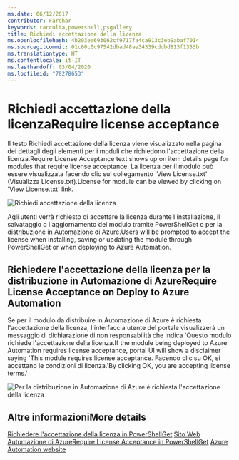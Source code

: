 ```yaml
---
ms.date: 06/12/2017
contributor: Farehar
keywords: raccolta,powershell,psgallery
title: Richiedi accettazione della licenza
ms.openlocfilehash: 4b293ea693062cf9717fa4ca913c3eb9abaf7014
ms.sourcegitcommit: 01c60c0c97542dbad48ae34339cddbd813f1353b
ms.translationtype: HT
ms.contentlocale: it-IT
ms.lasthandoff: 03/04/2020
ms.locfileid: "78278653"
---
```

# <a name="require-license-acceptance"></a><span data-ttu-id="0bc5f-103">Richiedi accettazione della licenza</span><span class="sxs-lookup"><span data-stu-id="0bc5f-103">Require license acceptance</span></span>

<span data-ttu-id="0bc5f-104">Il testo Richiedi accettazione della licenza viene visualizzato nella pagina dei dettagli degli elementi per i moduli che richiedono l'accettazione della licenza.</span><span class="sxs-lookup"><span data-stu-id="0bc5f-104">Require License Acceptance text shows up on item details page for modules that require license acceptance.</span></span> <span data-ttu-id="0bc5f-105">La licenza per il modulo può essere visualizzata facendo clic sul collegamento 'View License.txt' (Visualizza License.txt).</span><span class="sxs-lookup"><span data-stu-id="0bc5f-105">License for module can be viewed by clicking on 'View License.txt' link.</span></span>

![Richiedi accettazione della licenza](media/packages-that-require-license-acceptance/RequireLicenseAcceptance.png)

<span data-ttu-id="0bc5f-107">Agli utenti verrà richiesto di accettare la licenza durante l'installazione, il salvataggio o l'aggiornamento del modulo tramite PowerShellGet o per la distribuzione in Automazione di Azure.</span><span class="sxs-lookup"><span data-stu-id="0bc5f-107">Users will be prompted to accept the license when installing, saving or updating the module through PowerShellGet or when deploying to Azure Automation.</span></span>

## <a name="require-license-acceptance-on-deploy-to-azure-automation"></a><span data-ttu-id="0bc5f-108">Richiedere l'accettazione della licenza per la distribuzione in Automazione di Azure</span><span class="sxs-lookup"><span data-stu-id="0bc5f-108">Require License Acceptance on Deploy to Azure Automation</span></span>

<span data-ttu-id="0bc5f-109">Se per il modulo da distribuire in Automazione di Azure è richiesta l'accettazione della licenza, l'interfaccia utente del portale visualizzerà un messaggio di dichiarazione di non responsabilità che indica 'Questo modulo richiede l'accettazione della licenza.</span><span class="sxs-lookup"><span data-stu-id="0bc5f-109">If the module being deployed to Azure Automation requires license acceptance, portal UI will show a disclaimer saying 'This module requires license acceptance.</span></span> <span data-ttu-id="0bc5f-110">Facendo clic su OK, si accettano le condizioni di licenza.'</span><span class="sxs-lookup"><span data-stu-id="0bc5f-110">By clicking OK, you are accepting license terms.'</span></span>

![Per la distribuzione in Automazione di Azure è richiesta l'accettazione della licenza](media/packages-that-require-license-acceptance/DeployToAzureAutomationRequireLicenseAcceptanceDisclaimer.png)

## <a name="more-details"></a><span data-ttu-id="0bc5f-112">Altre informazioni</span><span class="sxs-lookup"><span data-stu-id="0bc5f-112">More details</span></span>

<span data-ttu-id="0bc5f-113">[Richiedere l'accettazione della licenza in PowerShellGet](../../concepts/module-license-acceptance.md)
[Sito Web Automazione di Azure](/azure/automation)</span><span class="sxs-lookup"><span data-stu-id="0bc5f-113">[Require License Acceptance in PowerShellGet](../../concepts/module-license-acceptance.md)
[Azure Automation website](/azure/automation)</span></span>
